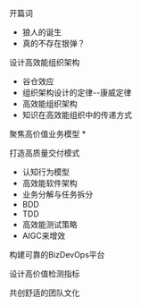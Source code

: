 开篇词
* 狼人的诞生
* 真的不存在银弹？

设计高效能组织架构
* 谷仓效应
* 组织架构设计的定律--康威定律
* 高效能组织架构
* 知识在高效能组织中的传递方式

聚焦高价值业务模型
* 

打造高质量交付模式
* 认知行为模型
* 高效能软件架构
* 业务分解与任务拆分
* BDD
* TDD
* 高效能测试策略
* AIGC来增效

构建可靠的BizDevOps平台

设计高价值检测指标

共创舒适的团队文化





